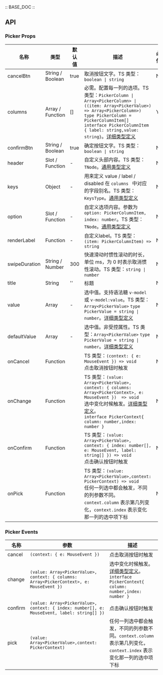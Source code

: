 :: BASE_DOC ::

## API

### Picker Props

名称 | 类型 | 默认值 | 描述 | 必传
-- | -- | -- | -- | --
cancelBtn | String / Boolean | true | 取消按钮文字。TS 类型：`boolean \| string` | N
columns | Array / Function | [] | 必需。配置每一列的选项。TS 类型：`PickerColumn \| Array<PickerColumn> \| ((item: Array<PickerValue>)  => Array<PickerColumn>)` `type PickerColumn = PickerColumnItem[]` `interface PickerColumnItem { label: string,value: string}`。[详细类型定义](https://github.com/Tencent/tdesign-mobile-vue/tree/develop/src/picker/type.ts) | Y
confirmBtn | String / Boolean | true | 确定按钮文字。TS 类型：`boolean \| string` | N
header | Slot / Function | - | 自定义头部内容。TS 类型：`TNode`。[通用类型定义](https://github.com/Tencent/tdesign-mobile-vue/blob/develop/src/common.ts) | N
keys | Object | - | 用来定义 value / label / disabled 在 `columns ` 中对应的字段别名。TS 类型：`KeysType`。[通用类型定义](https://github.com/Tencent/tdesign-mobile-vue/blob/develop/src/common.ts) | N
option | Slot / Function | - | 自定义选项内容。参数为 `option: PickerColumnItem, index: number`。TS 类型：`TNode`。[通用类型定义](https://github.com/Tencent/tdesign-mobile-vue/blob/develop/src/common.ts) | N
renderLabel | Function | - | 自定义label。TS 类型：`(item: PickerColumnItem) => string` | N
swipeDuration | String / Number | 300 | 快速滑动时惯性滚动的时长，单位 ms，为 0 时表示取消惯性滚动。TS 类型：`string \| number` | N
title | String | '' | 标题 | N
value | Array | - | 选中值。支持语法糖 `v-model` 或 `v-model:value`。TS 类型：`Array<PickerValue>` `type PickerValue = string \| number`。[详细类型定义](https://github.com/Tencent/tdesign-mobile-vue/tree/develop/src/picker/type.ts) | N
defaultValue | Array | - | 选中值。非受控属性。TS 类型：`Array<PickerValue>` `type PickerValue = string \| number`。[详细类型定义](https://github.com/Tencent/tdesign-mobile-vue/tree/develop/src/picker/type.ts) | N
onCancel | Function |  | TS 类型：`(context: { e: MouseEvent }) => void`<br/>点击取消按钮时触发 | N
onChange | Function |  | TS 类型：`(value: Array<PickerValue>, context: { columns: Array<PickerContext>, e: MouseEvent })  => void`<br/>选中变化时候触发。[详细类型定义](https://github.com/Tencent/tdesign-mobile-vue/tree/develop/src/picker/type.ts)。<br/>`interface PickerContext{ column: number,index: number }`<br/> | N
onConfirm | Function |  | TS 类型：`(value: Array<PickerValue>, context: { index: number[], e: MouseEvent, label: string[] }) => void`<br/>点击确认按钮时触发 | N
onPick | Function |  | TS 类型：`(value: Array<PickerValue>,context: PickerContext) => void`<br/>任何一列选中都会触发，不同的列参数不同。`context.column` 表示第几列变化，`context.index` 表示变化那一列的选中项下标 | N

### Picker Events

名称 | 参数 | 描述
-- | -- | --
cancel | `(context: { e: MouseEvent })` | 点击取消按钮时触发
change | `(value: Array<PickerValue>, context: { columns: Array<PickerContext>, e: MouseEvent }) ` | 选中变化时候触发。[详细类型定义](https://github.com/Tencent/tdesign-mobile-vue/tree/develop/src/picker/type.ts)。<br/>`interface PickerContext{ column: number,index: number }`<br/>
confirm | `(value: Array<PickerValue>, context: { index: number[], e: MouseEvent, label: string[] })` | 点击确认按钮时触发
pick | `(value: Array<PickerValue>,context: PickerContext)` | 任何一列选中都会触发，不同的列参数不同。`context.column` 表示第几列变化，`context.index` 表示变化那一列的选中项下标
